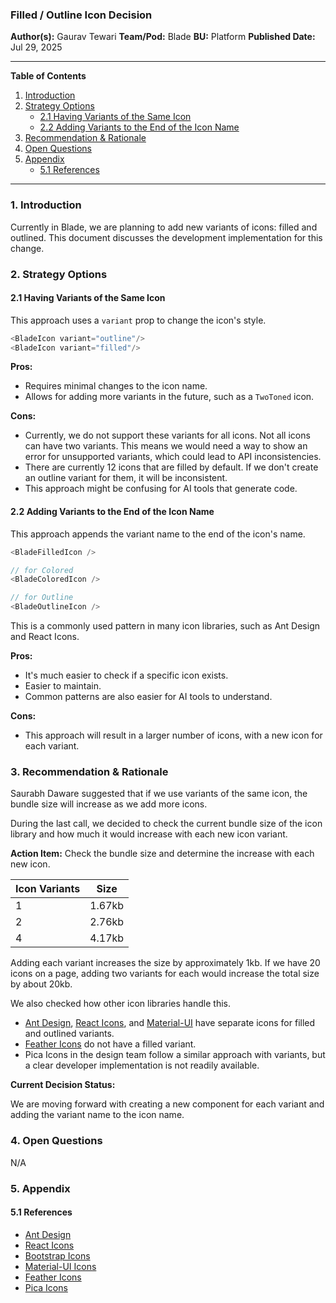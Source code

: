 ### Filled / Outline Icon Decision

**Author(s):** Gaurav Tewari
**Team/Pod:** Blade
**BU:** Platform
**Published Date:** Jul 29, 2025

-----

**Table of Contents**

1.  [Introduction](#1-introduction)
2.  [Strategy Options](#2-strategy-options)
    * [2.1 Having Variants of the Same Icon](#21-having-variants-of-the-same-icon)
    * [2.2 Adding Variants to the End of the Icon Name](#22-adding-variants-to-the-end-of-the-icon-name)
3.  [Recommendation & Rationale](#3-recommendation--rationale)
4.  [Open Questions](#4-open-questions)
5.  [Appendix](#5-appendix)
    * [5.1 References](#51-references)

-----

### 1\. Introduction

Currently in Blade, we are planning to add new variants of icons: filled and outlined. This document discusses the development implementation for this change.

### 2\. Strategy Options

#### 2.1 Having Variants of the Same Icon

This approach uses a `variant` prop to change the icon's style.

```javascript
<BladeIcon variant="outline"/>
<BladeIcon variant="filled"/>
```

**Pros:**

  * Requires minimal changes to the icon name.
  * Allows for adding more variants in the future, such as a `TwoToned` icon.

**Cons:**

  * Currently, we do not support these variants for all icons. Not all icons can have two variants. This means we would need a way to show an error for unsupported variants, which could lead to API inconsistencies.
  * There are currently 12 icons that are filled by default. If we don't create an outline variant for them, it will be inconsistent.
  * This approach might be confusing for AI tools that generate code.

#### 2.2 Adding Variants to the End of the Icon Name

This approach appends the variant name to the end of the icon's name.

```javascript
<BladeFilledIcon />

// for Colored
<BladeColoredIcon />

// for Outline
<BladeOutlineIcon />
```

This is a commonly used pattern in many icon libraries, such as Ant Design and React Icons.

**Pros:**

  * It's much easier to check if a specific icon exists.
  * Easier to maintain.
  * Common patterns are also easier for AI tools to understand.

**Cons:**

  * This approach will result in a larger number of icons, with a new icon for each variant.

### 3\. Recommendation & Rationale

Saurabh Daware suggested that if we use variants of the same icon, the bundle size will increase as we add more icons.

During the last call, we decided to check the current bundle size of the icon library and how much it would increase with each new icon variant.

**Action Item:**
Check the bundle size and determine the increase with each new icon.

| Icon Variants | Size   |
|---------------|--------|
| 1             | 1.67kb |
| 2             | 2.76kb |
| 4             | 4.17kb |

Adding each variant increases the size by approximately 1kb. If we have 20 icons on a page, adding two variants for each would increase the total size by about 20kb.

We also checked how other icon libraries handle this.

  * [Ant Design](https://ant.design/), [React Icons](https://react-icons.github.io/react-icons/), and [Material-UI](https://mui.com/material-ui/material-icons/) have separate icons for filled and outlined variants.
  * [Feather Icons](https://feathericons.com/) do not have a filled variant.
  * Pica Icons in the design team follow a similar approach with variants, but a clear developer implementation is not readily available.

**Current Decision Status:**

We are moving forward with creating a new component for each variant and adding the variant name to the icon name.

### 4\. Open Questions

N/A

### 5\. Appendix

#### 5.1 References

  * [Ant Design](https://ant.design/)
  * [React Icons](https://react-icons.github.io/react-icons/)
  * [Bootstrap Icons](https://icons.getbootstrap.com/)
  * [Material-UI Icons](https://mui.com/material-ui/material-icons/)
  * [Feather Icons](https://feathericons.com/)
  * [Pica Icons](https://pikaicons.com/)
